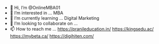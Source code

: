 - 👋 Hi, I’m @OnlineMBA01
- 👀 I’m interested in ... MBA
- 🌱 I’m currently learning ... Digital Marketing
- 💞️ I’m looking to collaborate on ...
- 📫 How to reach me ... 
https://pranileducation.in/
https://kingsedu.ac/
https://mybeta.ca/
https://digihiten.com/

<!---
OnlineMBA01/OnlineMBA01 is a ✨ special ✨ repository because its `README.md` (this file) appears on your GitHub profile.
You can click the Preview link to take a look at your changes.
--->
